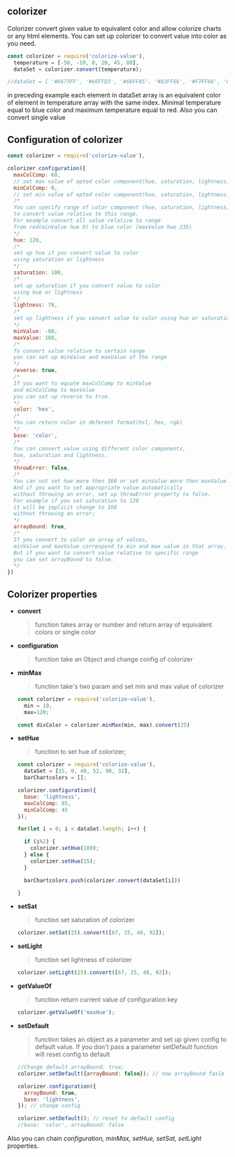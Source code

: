 colorizer
-
Colorizer convert given value to equivalent color and allow colorize charts or any html elements. You can set up colorizer to convert value into color as you need.

```javascript
const colorizer = require('colorize-value'),
  temperature = [-50, -10, 0, 20, 45, 80],
  dataSet = colorizer.convert(temperature);

//dataSet = [ '#6673FF', '#66FFD3', '#66FFA5', '#83FF66', '#F7FF66', '#FF6666' ]
```
in preceding example each element in dataSet array is an equivalent color of element in temperature array with the same index. Minimal temperature equal to blue color and maximum temperature equal to red. Also you can convert single value

Configuration of colorizer
-
```javascript
const colorizer = require('colorize-value'),

colorizer.configuration({
  maxColComp: 60,
  // set max value of opted color component(hue, saturation, lightness)
  minColComp: 0,
  // set min value of opted color component(hue, saturation, lightness)
  /*
  You can specify range of color component (hue, saturation, lightness)
  to convert value relative to this range.
  For example convert all value relative to range
  from red(minValue hue 0) to blue color (maxValue hue 235)
  */
  hue: 120,
  /*
  set up hue if you convert value to color
  using saturation or lightness
  */
  saturation: 100,
  /*
  set up saturation if you convert value to color
  using hue or lightness
  */
  lightness: 70,
  /*
  set up lightness if you convert value to color using hue or saturation
  */
  minValue: -60,
  maxValue: 100,
  /*
  To convert value relative to certain range
  you can set up minValue and maxValue of the range
  */
  reverse: true,
  /*
  If you want to equate maxColComp to minValue
  and minColComp to maxValue
  you can set up reverse to true.
  */
  color: 'hex',
  /*
  You can return color in deferent format(hsl, hex, rgb)
  */
  base: 'color',
  /*
  You can convert value using different color components,
  hue, saturation and lightness.
  */
  throwError: false,
  /*
  You can not set hue more then 360 or set minValue more then maxValue.
  And if you want to set appropriate value automatically
  without throwing an error, set up throwError property to false.
  For example if you set saturation to 120
  it will be implicit change to 100
  without throwing an error;
  */
  arrayBound: true,
  /*
  If you convert to color an array of values,
  minValue and maxValue correspond to min and max value in that array.
  But if you want to convert value relative to specific range
  you can set arrayBound to false.
  */
})
```

Colorizer properties
-

* __convert__
  >function takes array or number and return array of equivalent colors or single color
* __configuration__
  >function take an Object and change config of colorizer
* __minMax__
  >function take's two param and set min and max value of colorizer
  ```javascript
  const colorizer = require('colorize-value'),
    min = 10,
    max=120;

  const divColor = colorizer.minMax(min, max).convert(25)
  ```
* __setHue__
  >function to set hue of colorizer;
  ```javascript
  const colorizer = require('colorize-value'),
    dataSet = [15, 0, 48, 52, 90, 32],
    barChartcolors = [];

  colorizer.configuration({
    base: 'lightness',
    maxColComp: 85,
    minColComp: 45
  });

  for(let i = 0; i < dataSet.length; i++) {

    if (i%2) {
      colorizer.setHue(180);
    } else {
      colorizer.setHue(15);
    }

    barChartcolors.push(colorizer.convert(dataSet[i]))

  }
  ```
* __setSat__
  >function set saturation of colorizer
  ```javascript
  colorizer.setSat(25).convert([67, 25, 48, 92]);
  ```
* __setLight__
  >function set lightness of colorizer
  ```javascript
  colorizer.setLight(25).convert([67, 25, 48, 92]);
  ```
* __getValueOf__
  >function return current value of configuration key
  ```javascript
  colorizer.getValueOf('maxHue');
  ```
* __setDefault__
  > function takes an object as a parameter and set up given config to default value. If you don't pass a parameter setDefault function will reset config to default
  ```javascript
  //Change default arrayBound: true;
  colorizer.setDefault({arrayBound: false}); // now arrayBound fasle by default

  colorizer.configuration({
    arrayBound: true,
    base: 'lightness',
  }); // change config

  colorizer.setDefault(); // reset to default config
  //base: 'color', arrayBound: false
  ```

Also you can chain _configuration, minMax, setHue, setSat, setLight_ properties.

